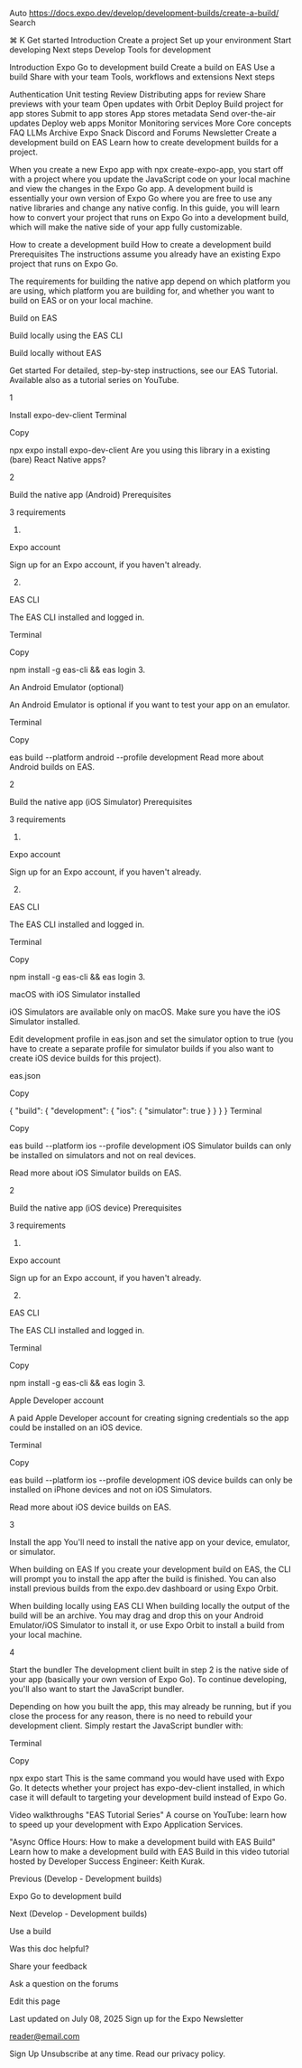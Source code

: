 Auto
https://docs.expo.dev/develop/development-builds/create-a-build/
Search

⌘ K
Get started
Introduction
Create a project
Set up your environment
Start developing
Next steps
Develop
Tools for development



Introduction
Expo Go to development build
Create a build on EAS
Use a build
Share with your team
Tools, workflows and extensions
Next steps


Authentication
Unit testing
Review
Distributing apps for review
Share previews with your team
Open updates with Orbit
Deploy
Build project for app stores
Submit to app stores
App stores metadata
Send over-the-air updates
Deploy web apps
Monitor
Monitoring services
More
Core concepts
FAQ
LLMs
Archive
Expo Snack
Discord and Forums
Newsletter
Create a development build on EAS
Learn how to create development builds for a project.


When you create a new Expo app with npx create-expo-app, you start off with a project where you update the JavaScript code on your local machine and view the changes in the Expo Go app. A development build is essentially your own version of Expo Go where you are free to use any native libraries and change any native config. In this guide, you will learn how to convert your project that runs on Expo Go into a development build, which will make the native side of your app fully customizable.

How to create a development build
How to create a development build
Prerequisites
The instructions assume you already have an existing Expo project that runs on Expo Go.

The requirements for building the native app depend on which platform you are using, which platform you are building for, and whether you want to build on EAS or on your local machine.

Build on EAS


Build locally using the EAS CLI



Build locally without EAS

Get started
For detailed, step-by-step instructions, see our EAS Tutorial. Available also as a tutorial series on YouTube.

1

Install expo-dev-client
Terminal

Copy

npx expo install expo-dev-client
Are you using this library in a existing (bare) React Native apps?

2

Build the native app (Android)
Prerequisites

3 requirements

1.

Expo account

Sign up for an Expo account, if you haven't already.

2.

EAS CLI

The EAS CLI installed and logged in.

Terminal

Copy

npm install -g eas-cli && eas login
3.

An Android Emulator (optional)

An Android Emulator is optional if you want to test your app on an emulator.

Terminal

Copy

eas build --platform android --profile development
Read more about Android builds on EAS.

2

Build the native app (iOS Simulator)
Prerequisites

3 requirements

1.

Expo account

Sign up for an Expo account, if you haven't already.

2.

EAS CLI

The EAS CLI installed and logged in.

Terminal

Copy

npm install -g eas-cli && eas login
3.

macOS with iOS Simulator installed

iOS Simulators are available only on macOS. Make sure you have the iOS Simulator installed.

Edit development profile in eas.json and set the simulator option to true (you have to create a separate profile for simulator builds if you also want to create iOS device builds for this project).

eas.json

Copy


{
  "build": {
    "development": {
      "ios": {
        "simulator": true
      }
    }
  }
}
Terminal

Copy

eas build --platform ios --profile development
iOS Simulator builds can only be installed on simulators and not on real devices.

Read more about iOS Simulator builds on EAS.

2

Build the native app (iOS device)
Prerequisites

3 requirements

1.

Expo account

Sign up for an Expo account, if you haven't already.

2.

EAS CLI

The EAS CLI installed and logged in.

Terminal

Copy

npm install -g eas-cli && eas login
3.

Apple Developer account

A paid Apple Developer account for creating signing credentials so the app could be installed on an iOS device.

Terminal

Copy

eas build --platform ios --profile development
iOS device builds can only be installed on iPhone devices and not on iOS Simulators.

Read more about iOS device builds on EAS.

3

Install the app
You'll need to install the native app on your device, emulator, or simulator.

When building on EAS
If you create your development build on EAS, the CLI will prompt you to install the app after the build is finished. You can also install previous builds from the expo.dev dashboard or using Expo Orbit.

When building locally using EAS CLI
When building locally the output of the build will be an archive. You may drag and drop this on your Android Emulator/iOS Simulator to install it, or use Expo Orbit to install a build from your local machine.

4

Start the bundler
The development client built in step 2 is the native side of your app (basically your own version of Expo Go). To continue developing, you'll also want to start the JavaScript bundler.

Depending on how you built the app, this may already be running, but if you close the process for any reason, there is no need to rebuild your development client. Simply restart the JavaScript bundler with:

Terminal

Copy

npx expo start
This is the same command you would have used with Expo Go. It detects whether your project has expo-dev-client installed, in which case it will default to targeting your development build instead of Expo Go.

Video walkthroughs
"EAS Tutorial Series"
A course on YouTube: learn how to speed up your development with Expo Application Services.

"Async Office Hours: How to make a development build with EAS Build"
Learn how to make a development build with EAS Build in this video tutorial hosted by Developer Success Engineer: Keith Kurak.

Previous (Develop - Development builds)

Expo Go to development build

Next (Develop - Development builds)

Use a build

Was this doc helpful?



Share your feedback

Ask a question on the forums

Edit this page

Last updated on July 08, 2025
Sign up for the Expo Newsletter

reader@email.com

Sign Up
Unsubscribe at any time. Read our privacy policy.

